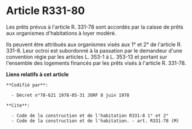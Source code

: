 # Article R331-80

Les prêts prévus à l'article R. 331-78 sont accordés par la caisse de prêts aux organismes d'habitations à loyer modéré.

Ils peuvent être attribués aux organismes visés aux 1° et 2° de l'article R. 331-8. Leur octroi est subordonné à la passation
par le demandeur d'une convention régie par les articles L. 353-1 à L. 353-13 et portant sur l'ensemble des logements
financés par les prêts visés à l'article R. 331-78.

**Liens relatifs à cet article**

	**Codifié par**:

	  - Décret n°78-621 1978-05-31 JORF 8 juin 1978

	**Cite**:

	  - Code de la construction et de l'habitation R331-8 1° et 2°
	  - Code de la construction et de l'habitation. - art. R331-78 (M)
